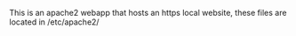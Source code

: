 This is an apache2 webapp that hosts an https local website, these files are located in /etc/apache2/
